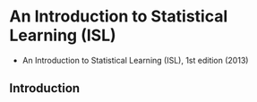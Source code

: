 # An Introduction to Statistical Learning (ISL)

* An Introduction to Statistical Learning (ISL), 1st edition (2013)

## Introduction
